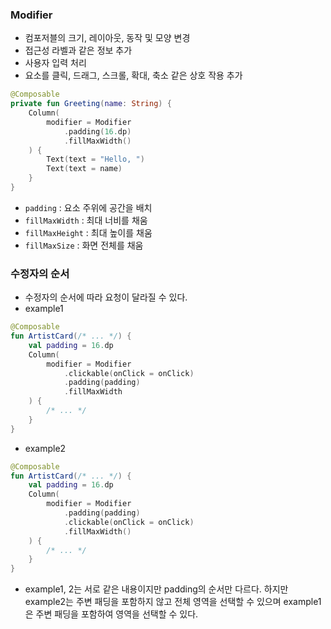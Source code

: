 ### Modifier

- 컴포저블의 크기, 레이아웃, 동작 및 모양 변경
- 접근성 라벨과 같은 정보 추가
- 사용자 입력 처리
- 요소를 클릭, 드래그, 스크롤, 확대, 축소 같은 상호 작용 추가

```kotlin
@Composable
private fun Greeting(name: String) {
    Column(
        modifier = Modifier
            .padding(16.dp)
            .fillMaxWidth()
    ) {
        Text(text = "Hello, ")
        Text(text = name)
    }
}
```

- `padding` : 요소 주위에 공간을 배치
- `fillMaxWidth` : 최대 너비를 채움
- `fillMaxHeight` : 최대 높이를 채움
- `fillMaxSize` : 화면 전체를 채움

### 수정자의 순서

- 수정자의 순서에 따라 요청이 달라질 수 있다.
- example1
```kotlin
@Composable
fun ArtistCard(/* ... */) {
    val padding = 16.dp
    Column(
        modifier = Modifier
            .clickable(onClick = onClick)
            .padding(padding)
            .fillMaxWidth
    ) {
        /* ... */
    }
}
```

- example2
```kotlin
@Composable
fun ArtistCard(/* ... */) {
    val padding = 16.dp
    Column(
        modifier = Modifier
            .padding(padding)
            .clickable(onClick = onClick)
            .fillMaxWidth()
    ) {
        /* ... */
    }
}
```

- example1, 2는 서로 같은 내용이지만 padding의 순서만 다르다.
하지만 example2는 주변 패딩을 포함하지 않고 전체 영역을 선택할 수 있으며
example1은 주변 패딩을 포함하여 영역을 선택할 수 있다.


